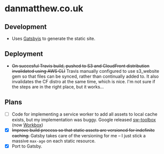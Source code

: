 # danmatthew.co.uk

## Development
- Uses [Gatsbyjs](https://www.gatsbyjs.org/) to generate the static site.

## Deployment
- ~~On succesful Travis build, pushed to S3 and CloudFront distribution invalidated using AWS CLI~~ Travis manually configured to use s3_website gem so that files can be synced, rather than continually added to. It also invalidates the CF distro at the same time, which is nice. I'm not sure if the steps are in the right place, but it works…


## Plans
- [ ] Code for implementing a service worker to add all assets to local cache exists, but my implementation was buggy. Google released [sw-toolbox](https://github.com/GoogleChromeLabs/sw-toolbox) (now [Workbox](https://workboxjs.org/))
- [x] ~~Improve build process so that static assets are versioned for indefinite caching.~~ Gatsby takes care of the versioning for me – I just stick a massive `max-age` on each static resource.
- [x] Port to Gatsby.
